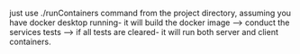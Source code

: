 just use ./runContainers command from the project directory,
assuming you have docker desktop running-
it will build the docker image --> conduct the services tests --> if all tests are cleared-
it will run both server and client containers.